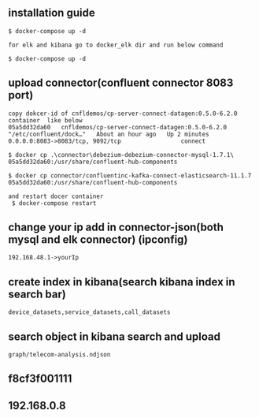 ## installation guide
    $ docker-compose up -d
    
    for elk and kibana go to docker_elk dir and run below command
    
    $ docker-compose up -d

## upload connector(confluent connector 8083 port)
    copy dokcer-id of cnfldemos/cp-server-connect-datagen:0.5.0-6.2.0 container  like below
    05a5dd32da60   cnfldemos/cp-server-connect-datagen:0.5.0-6.2.0   "/etc/confluent/dock…"   About an hour ago   Up 2 minutes        0.0.0.0:8083->8083/tcp, 9092/tcp                 connect        

    $ docker cp .\connector\debezium-debezium-connector-mysql-1.7.1\ 05a5dd32da60:/usr/share/confluent-hub-components

    $ docker cp connector/confluentinc-kafka-connect-elasticsearch-11.1.7 05a5dd32da60:/usr/share/confluent-hub-components

    and restart docer container 
     $ docker-compose restart

## change your ip add in connector-json(both mysql and elk connector)  (ipconfig)
    192.168.48.1->yourIp

## create index in kibana(search kibana index in search bar)
    device_datasets,service_datasets,call_datasets

## search object in kibana search and upload 
    graph/telecom-analysis.ndjson


## f8cf3f001111
## 192.168.0.8
